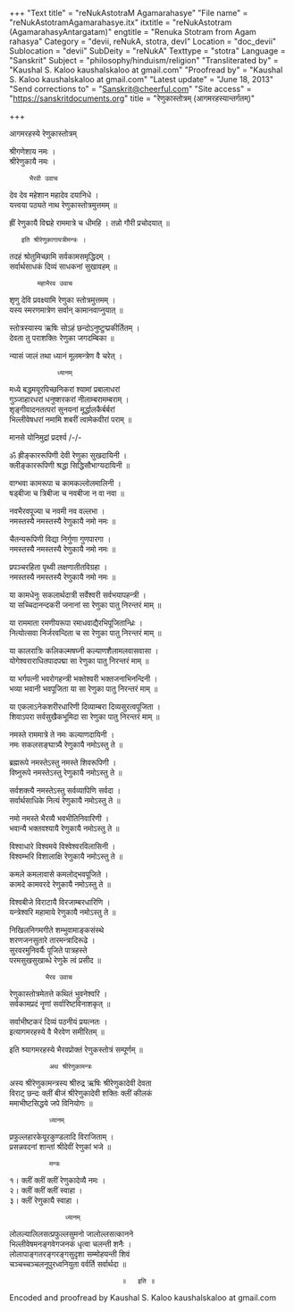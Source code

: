 +++
"Text title" = "reNukAstotraM Agamarahasye"
"File name" = "reNukAstotramAgamarahasye.itx"
itxtitle = "reNukAstotram (AgamarahasyAntargatam)"
engtitle = "Renuka Stotram from Agam rahasya"
Category = "devii, reNukA, stotra, devI"
Location = "doc_devii"
Sublocation = "devii"
SubDeity = "reNukA"
Texttype = "stotra"
Language = "Sanskrit"
Subject = "philosophy/hinduism/religion"
"Transliterated by" = "Kaushal S. Kaloo kaushalskaloo at gmail.com"
"Proofread by" = "Kaushal S. Kaloo kaushalskaloo at gmail.com"
"Latest update" = "June 18, 2013"
"Send corrections to" = "Sanskrit@cheerful.com"
"Site access" = "https://sanskritdocuments.org"
title = "रेणुकास्तोत्रम् (आगमरहस्यान्तर्गतम्)"

+++
  
 आगमरहस्ये रेणुकास्तोत्रम्   
  
श्रीगणेशाय नमः ।  
श्रीरेणुकायै नमः ।  
  
         भैरवी उवाच  
  
देव देव महेशान महादेव दयानिधे ।  
यत्त्वया पठ्यते नाथ रेणुकास्तोत्रमुत्तमम् ॥  
  
ह्रीं रेणुकायै विद्महे राममात्रे च धीमहि । तन्नो गौरी प्रचोदयात् ॥  
  
       इति श्रीरेणुकागायत्रीमन्त्रः ।  
  
तदहं श्रोतुमिच्छामि सर्वकामसमृद्धिदम् ।  
सर्वार्थसाधकं दिव्यं साधकनां सुखावहम् ॥  
  
           महाभैरव उवाच   
  
शृणु देवि प्रवक्ष्यामि रेणुका स्तोत्रमुत्तमम् ।  
यस्य स्मरणमात्रेण सर्वान् कामानवाप्नुयात् ॥  
  
स्तोत्रस्यास्य ऋषिः सोऽहं छन्दोऽनुष्टुप्प्रकीर्तितम् ।  
देवता तु पराशक्तिः रेणुका जगदम्बिका ॥  
  
न्यासं जालं तथा ध्यानं मूलमन्त्रेण वै चरेत् ।  
  
                ध्यानम्   
  
मध्ये बद्धमयूरपिच्छनिकरां श्यामां प्रबालाधरां  
गुञ्जाहारधरां धनुष्शरकरां नीलाम्बरामम्बराम् ।  
शृङ्गीवादनतत्परां सुनयनां मूर्द्धालकैर्बर्बरां  
भिल्लीवेषधरां नमामि शबरीं त्वामेकवीरां पराम् ॥  
  
मानसे  योनिमुद्रां प्रदर्श्य  /-/-  
  
ॐ ह्रीङ्काररूपिणी देवी रेणुका सुखदायिनी ।  
क्लीङ्काररूपिणी श्रद्धा सिद्धिसौभाग्यदायिनी ॥  
  
वाग्भवा कामरूपा च कामकल्लोलमालिनी ।  
षड्बीजा च त्रिबीजा च नवबीजा न वा नवा ॥  
  
नवभैरवपूज्या च नवमी नव वल्लभा ।  
नमस्तस्यै नमस्तस्यै रेणुकायै नमो नमः ॥  
  
चैतन्यरूपिणी विद्या निर्गुणा गुणपारगा ।  
नमस्तस्यै नमस्तस्यै रेणुकायै नमो नमः ॥  
  
प्रपञ्चरहिता पृथ्वी लक्षणातीतविग्रहा ।  
नमस्तस्यै नमस्तस्यै रेणुकायै नमो नमः ॥  
  
या कामधेनुः सकलार्थदात्री  सर्वेश्वरी सर्वभयापहन्त्री ।  
या सच्चिदानन्दकरी जनानां सा रेणुका पातु निरन्तरं माम्  ॥  
  
              
या राममाता रमणीयरूपा रमाधवाद्यैरभिपूजितान्ध्रिः ।  
नित्योत्सवा निर्जरवन्दिता च सा रेणुका पातु निरन्तरं माम्  ॥  
  
या कालरात्रिः कलिकल्मषघ्नी कल्याणशैलामलवासवासा ।  
योगेश्वराराधितपादपद्मा सा रेणुका पातु निरन्तरं माम्  ॥  
  
या भर्गपत्नी भवरोगहन्त्री भक्तेश्वरी भक्तजनाभिनन्दिनी ।  
भव्या भवानी भवपूजिता या सा रेणुका पातु निरन्तरं माम्  ॥  
  
या एकलाऽनेकशरीरधारिणी दिव्याम्बरा दिव्यसुरत्वपूजिता ।  
शिवाऽपरा सर्वसुखैकभूमिदा सा रेणुका पातु निरन्तरं माम् ॥  
  
नमस्ते राममात्रे ते नमः कल्याणदायिनी ।  
नमः सकलसङ्घात्र्यै रेणुकायै नमोऽस्तु ते ॥  
  
ब्रह्मरूपे नमस्तेऽस्तु नमस्ते शिवरूपिणी ।  
विष्नुरूपे नमस्तेऽस्तु रेणुकायै नमोऽस्तु ते ॥  
  
सर्वशक्त्यै नमस्तेऽस्तु सर्वव्यापिणि सर्वदा ।  
सर्वार्थसाधिके नित्यं रेणुकायै नमोऽस्तु ते ॥  
  
नमो नमस्ते भैरव्यै भवभीतिनिवारिणी ।  
भवान्यै भक्तवश्यायै रेणुकायै नमोऽस्तु ते ॥  
  
विश्वाधारे विश्वमये विश्वेश्वरविलासिनी ।  
विश्वम्भरि विशालाक्षि रेणुकायै नमोऽस्तु ते ॥  
  
कमले कमलावासे कमलोद्भवपूजिते ।  
कामदे कामवरदे रेणुकायै नमोऽस्तु ते ॥  
  
विश्वबीजे विराटायै विरजाम्बरधारिणि ।  
यन्त्रेश्वरि महामाये रेणुकायै नमोऽस्तु ते ॥  
  
निखिलनिगमगीते शम्भुवामाङ्कसंस्थे  
                     शरणजनसुतारे तारमन्त्रादिरूढे ।  
सुरवरमुनिवर्यैः पूजिते पात्रहस्ते   
                     परमसुखसुखाब्धे रेणुके त्वं प्रसीद ॥  
  
             भैरव उवाच   
  
रेणुकास्तोत्रमेतत्ते कथितं भुवनेश्वरि ।  
सर्वकामप्रदं नॄणां सर्वारिष्टविनाशकृत् ॥  
  
सर्वाभीष्टकरं दिव्यं पठनीयं प्रयत्नतः ।  
इत्यागमरहस्ये वै भैरवेण समीरितम् ॥  
  
इति श्र्यागमरहस्ये भैरवप्रोक्तं रेणुकस्तोत्रं सम्पूर्णम् ॥  
  
              अथ श्रीरेणुकामन्त्रः   
  
अस्य श्रीरेणुकामन्त्रस्य श्रीरुद्र ऋषिः श्रीरेणुकादेवी देवता  
विराट् छन्दः क्लीं बीजं श्रीरेणुकादेवी शक्तिः क्लीं कीलकं  
ममाभीष्टसिद्धये जपे विनियोगः ॥  
  
              ध्यानम्   
  
प्रफुल्लहारकेयूरकुण्डलादि विराजिताम् ।  
प्रसन्नवदनां शान्तां श्रीदेवीं रेणुकां भजे ॥  
  
              मन्त्रः   
१। क्लीं क्लीं क्लीं रेणुकादेव्यै नमः ।  
२। क्लीं क्लीं क्लीं स्वाहा ।  
३। क्लीं रेणुकायै स्वाहा ।  
  
                  ध्यानम्   
लोलल्यालिलसत्प्रफुल्लसुमनो जालोल्लसत्कानने   
भिल्लीवेषमनङ्गवेगजनकं धृत्वा चलन्ती शनैः ।  
लोलापाङ्गतरङ्गरङ्गसुदृशा सम्मोहयन्ती शिवं  
चञ्चच्चञ्चलनूपुरध्वनियुता वर्वर्ति सर्वार्थदा ॥  
  
                                ॥   इति ॥   
  
  
Encoded and  proofread by Kaushal S. Kaloo kaushalskaloo  at  gmail.com  
  
